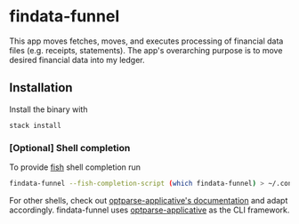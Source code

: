 # findata-funnel

This app moves fetches, moves, and executes processing of financial data files
(e.g. receipts, statements). The app's overarching purpose is to move desired
financial data into my ledger.

## Installation

Install the binary with

```shell
stack install
```

### \[Optional\] Shell completion

To provide [fish][fish] shell completion run

```sh
findata-funnel --fish-completion-script (which findata-funnel) > ~/.config/fish/completions/findata-funnel.fish
```

For other shells, check out
[optparse-applicative's documentation](https://hackage.haskell.org/package/optparse-applicative#:~:text=revoir%20%20%20%20%20%20%20%20%20%20%20%20%20%20%20%20Say%20goodbye-,Bash%2C%20Zsh%2C%20and%20Fish%20Completions,-optparse%2Dapplicative%20has)
and adapt accordingly.
findata-funnel uses [optparse-applicative][optparse-applicative]
as the CLI framework.

[fish]: https://fishshell.com
[optparse-applicative]: https://hackage.haskell.org/package/optparse-applicative
